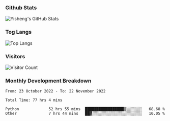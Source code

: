 ### Github Stats
![Yisheng's GitHub Stats](https://github-readme-stats-9qabuvhk1-gongyisheng.vercel.app/api?username=gongyisheng&count_private=true&show_icons=true)
### Tog Langs
![Top Langs](https://github-readme-stats-9qabuvhk1-gongyisheng.vercel.app/api/top-langs/?username=gongyisheng&layout=compact)
### Visitors
![Visitor Count](https://profile-counter.glitch.me/gongyisheng/count.svg)
### Monthly Development Breakdown
<!--START_SECTION:waka-->

```text
From: 23 October 2022 - To: 22 November 2022

Total Time: 77 hrs 4 mins

Python             52 hrs 55 mins  █████████████████▒░░░░░░░   68.68 %
Other              7 hrs 44 mins   ██▓░░░░░░░░░░░░░░░░░░░░░░   10.05 %
```

<!--END_SECTION:waka-->
